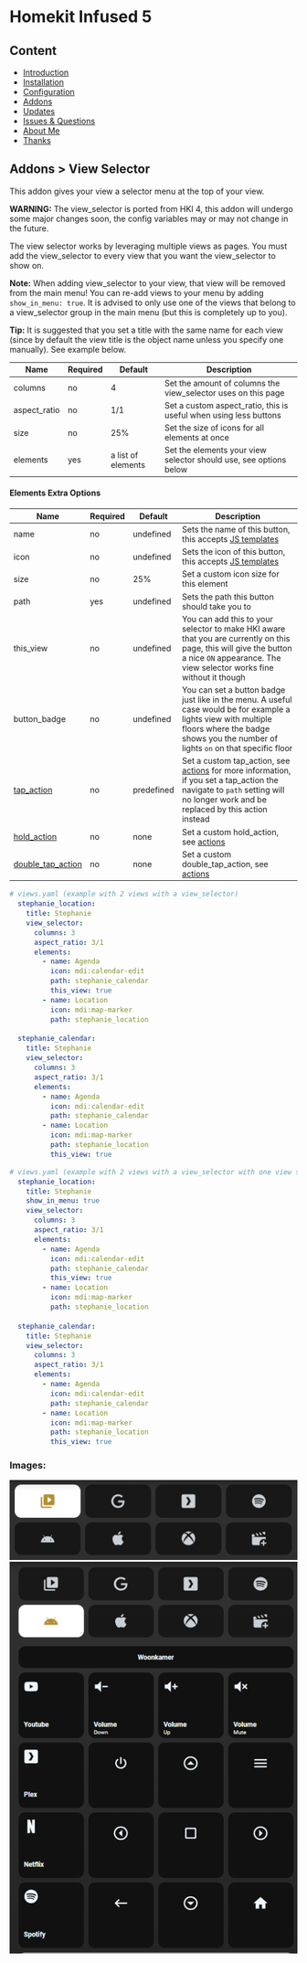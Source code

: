 # Homekit Infused 5

## Content
- [Introduction](../index.md)
- [Installation](../installation.md)
- [Configuration](../configuration.md)
- [Addons](../addons.md)
- [Updates](../updates.md)
- [Issues & Questions](../issues.md)
- [About Me](../about.md)
- [Thanks](../thanks.md)

## Addons > View Selector

This addon gives your view a selector menu at the top of your view.

**WARNING:** The view_selector is ported from HKI 4, this addon will undergo some major changes soon, the config variables may or may not change in the future.

The view selector works by leveraging multiple views as pages. You must add the view_selector to every view that you want the view_selector to show on.

**Note:** When adding view_selector to your view, that view will be removed from the main menu! You can re-add views to your menu by adding `show_in_menu: true`. It is advised to only use one of the views that belong to a view_selector group in the main menu (but this is completely up to you).

**Tip:** It is suggested that you set a title with the same name for each view (since by default the view title is the object name unless you specify one manually). See example below.

| Name | Required | Default | Description |
|----------------------------------|-------------|----------------------|-----------------------------------------------------------------------------------------------------------------------------------------------------------------------------------|
| columns | no | 4 | Set the amount of columns the view_selector uses on this page |
| aspect_ratio | no | 1/1 | Set a custom aspect_ratio, this is useful when using less buttons |
| size | no | 25% | Set the size of icons for all elements at once |
| elements | yes | a list of elements | Set the elements your view selector should use, see options below |

#### Elements Extra Options

| Name | Required | Default | Description |
|----------------------------------|-------------|----------------------|-----------------------------------------------------------------------------------------------------------------------------------------------------------------------------------|
| name | no | undefined | Sets the name of this button, this accepts [JS templates](https://github.com/custom-cards/button-card#javascript-templates) |
| icon | no | undefined | Sets the icon of this button, this accepts [JS templates](https://github.com/custom-cards/button-card#javascript-templates) |
| size | no | 25% | Set a custom icon size for this element |
| path | yes | undefined | Sets the path this button should take you to |
| this_view | no | undefined | You can add this to your selector to make HKI aware that you are currently on this page, this will give the button a nice `ON` appearance. The view selector works fine without it though |
| button_badge | no | undefined | You can set a button badge just like in the menu. A useful case would be for example a lights view with multiple floors where the badge shows you the number of lights `on` on that specific floor |
| [tap_action](https://github.com/custom-cards/button-card#Action) | no | predefined | Set a custom tap_action, see [actions](https://github.com/custom-cards/button-card#Action) for more information, if you set a tap_action the navigate to `path` setting will no longer work and be replaced by this action instead |
| [hold_action](https://github.com/custom-cards/button-card#Action) | no | none | Set a custom hold_action, see [actions](https://github.com/custom-cards/button-card#Action) |
| [double_tap_action](https://github.com/custom-cards/button-card#Action) | no | none | Set a custom double_tap_action, see [actions](https://github.com/custom-cards/button-card#Action) |

```yaml
# views.yaml (example with 2 views with a view_selector)
  stephanie_location:
    title: Stephanie
    view_selector:
      columns: 3
      aspect_ratio: 3/1
      elements:
        - name: Agenda
          icon: mdi:calendar-edit
          path: stephanie_calendar
          this_view: true
        - name: Location
          icon: mdi:map-marker
          path: stephanie_location

  stephanie_calendar:
    title: Stephanie
    view_selector:
      columns: 3
      aspect_ratio: 3/1
      elements:
        - name: Agenda
          icon: mdi:calendar-edit
          path: stephanie_calendar
        - name: Location
          icon: mdi:map-marker
          path: stephanie_location
          this_view: true
```
```yaml
# views.yaml (example with 2 views with a view_selector with one view shown in the main menu)
  stephanie_location:
    title: Stephanie
    show_in_menu: true
    view_selector:
      columns: 3
      aspect_ratio: 3/1
      elements:
        - name: Agenda
          icon: mdi:calendar-edit
          path: stephanie_calendar
          this_view: true
        - name: Location
          icon: mdi:map-marker
          path: stephanie_location

  stephanie_calendar:
    title: Stephanie
    view_selector:
      columns: 3
      aspect_ratio: 3/1
      elements:
        - name: Agenda
          icon: mdi:calendar-edit
          path: stephanie_calendar
        - name: Location
          icon: mdi:map-marker
          path: stephanie_location
          this_view: true
```

### Images:

![Homekit Infused](../images/hki-view-selector-1.png)
![Homekit Infused](../images/hki-view-selector-2.png)

